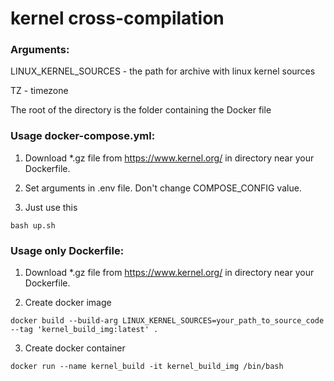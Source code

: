 # kernel cross-compilation
### Arguments:

LINUX_KERNEL_SOURCES - the path for archive with linux kernel sources

TZ - timezone

The root of the directory is the folder containing the Docker file

### Usage docker-compose.yml:

1. Download *.gz file from https://www.kernel.org/ in directory near your Dockerfile.

2. Set arguments in .env file. Don't change COMPOSE_CONFIG value.

3. Just use this
```
bash up.sh
```

### Usage only Dockerfile:

1. Download *.gz file from https://www.kernel.org/ in directory near your Dockerfile.

2. Create docker image
```
docker build --build-arg LINUX_KERNEL_SOURCES=your_path_to_source_code --tag 'kernel_build_img:latest' .
```
3. Create docker container
```
docker run --name kernel_build -it kernel_build_img /bin/bash
```